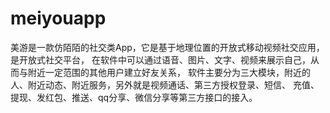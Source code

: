 # meiyouapp
美游是一款仿陌陌的社交类App，它是基于地理位置的开放式移动视频社交应用，是开放式社交平台，
在软件中可以通过语音、图片、文字、视频来展示自己，从而与附近一定范围的其他用户建立好友关系，
软件主要分为三大模块，附近的人、附近动态、附近服务，另外就是视频通话、第三方授权登录、短信、
充值、提现、发红包、推送、qq分享、微信分享等第三方接口的接入。
